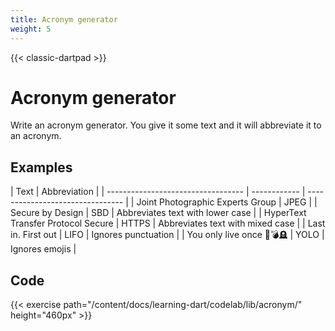 ```yaml
---
title: Acronym generator
weight: 5
---
```


{{< classic-dartpad >}}

# Acronym generator

Write an acronym generator.
You give it some text and it will abbreviate it to an acronym.

## Examples

| Text                               | Abbreviation |
| ---------------------------------- | ------------ | -------------------------------- |
| Joint Photographic Experts Group   | JPEG         |
| Secure by Design                   | SBD          | Abbreviates text with lower case |
| HyperText Transfer Protocol Secure | HTTPS        | Abbreviates text with mixed case |
| Last in. First out                 | LIFO         | Ignores punctuation              |
| You only live once 👶💣🪦          | YOLO         | Ignores emojis                   |

## Code

{{< exercise path="/content/docs/learning-dart/codelab/lib/acronym/" height="460px" >}}
